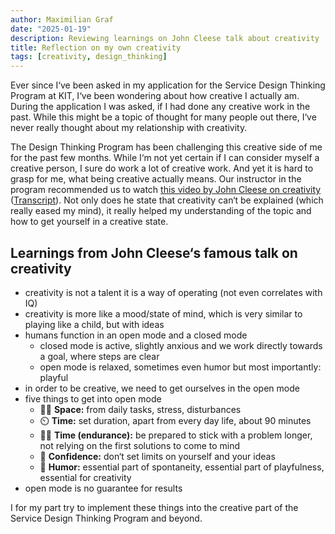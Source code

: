 ```yaml
---
author: Maximilian Graf
date: "2025-01-19"
description: Reviewing learnings on John Cleese talk about creativity
title: Reflection on my own creativity
tags: [creativity, design_thinking]
---
```


Ever since I‘ve been asked in my application for the Service Design Thinking Program at KIT, I‘ve been wondering about how creative I actually am. During the application I was asked, if I had done any creative work in the past. While this might be a topic of thought for many people out there, I‘ve never really thought about my relationship with creativity. 

The Design Thinking Program has been challenging this creative side of me for the past few months. While I‘m not yet certain if I can consider myself a creative person, I sure do work a lot of creative work. And yet it is hard to grasp for me, what being creative actually means. Our instructor in the program recommended us to watch [this video by John Cleese on creativity](https://m.youtube.com/watch?v=Pb5oIIPO62g) ([Transcript](https://jamesclear.com/great-speeches/creativity-in-management-by-john-cleese)). Not only does he state that creativity can‘t be explained (which really eased my mind), it really helped my understanding of the topic and how to get yourself in a creative state.

## Learnings from John Cleese‘s famous talk on creativity

- creativity is not a talent it is a way of operating (not even correlates with IQ)
- creativity is more like a mood/state of mind, which is very similar to playing like a child, but with ideas
- humans function in an open mode and a closed mode 
	- closed mode is active, slightly anxious and we work directly towards a goal, where steps are clear
	- open mode is relaxed, sometimes even humor but most importantly: playful
- in order to be creative, we need to get ourselves in the open mode
- five things to get into open mode
	- 🧘🏼 **Space:** from daily tasks, stress, disturbances
	- ⏲️ **Time:** set duration, apart from every day life, about 90 minutes
	- 🏃‍♂️ **Time (endurance):** be prepared to stick with a problem longer, not relying on the first solutions to come to mind
	- 🤩 **Confidence:** don‘t set limits on yourself and your ideas 
	- 🤣 **Humor:** essential part of spontaneity, essential part of playfulness, essential for creativity
- open mode is no guarantee for results

I for my part try to implement these things into the creative part of the Service Design Thinking Program and beyond. 

